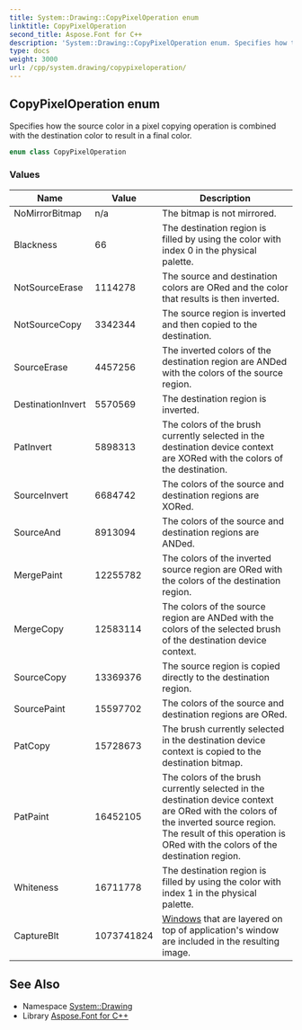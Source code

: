 ```yaml
---
title: System::Drawing::CopyPixelOperation enum
linktitle: CopyPixelOperation
second_title: Aspose.Font for C++
description: 'System::Drawing::CopyPixelOperation enum. Specifies how the source color in a pixel copying operation is combined with the destination color to result in a final color in C++.'
type: docs
weight: 3000
url: /cpp/system.drawing/copypixeloperation/
---
```

## CopyPixelOperation enum


Specifies how the source color in a pixel copying operation is combined with the destination color to result in a final color.

```cpp
enum class CopyPixelOperation
```

### Values

| Name | Value | Description |
| --- | --- | --- |
| NoMirrorBitmap | n/a | The bitmap is not mirrored. |
| Blackness | 66 | The destination region is filled by using the color with index 0 in the physical palette. |
| NotSourceErase | 1114278 | The source and destination colors are ORed and the color that results is then inverted. |
| NotSourceCopy | 3342344 | The source region is inverted and then copied to the destination. |
| SourceErase | 4457256 | The inverted colors of the destination region are ANDed with the colors of the source region. |
| DestinationInvert | 5570569 | The destination region is inverted. |
| PatInvert | 5898313 | The colors of the brush currently selected in the destination device context are XORed with the colors of the destination. |
| SourceInvert | 6684742 | The colors of the source and destination regions are XORed. |
| SourceAnd | 8913094 | The colors of the source and destination regions are ANDed. |
| MergePaint | 12255782 | The colors of the inverted source region are ORed with the colors of the destination region. |
| MergeCopy | 12583114 | The colors of the source region are ANDed with the colors of the selected brush of the destination device context. |
| SourceCopy | 13369376 | The source region is copied directly to the destination region. |
| SourcePaint | 15597702 | The colors of the source and destination regions are ORed. |
| PatCopy | 15728673 | The brush currently selected in the destination device context is copied to the destination bitmap. |
| PatPaint | 16452105 | The colors of the brush currently selected in the destination device context are ORed with the colors of the inverted source region. The result of this operation is ORed with the colors of the destination region. |
| Whiteness | 16711778 | The destination region is filled by using the color with index 1 in the physical palette. |
| CaptureBlt | 1073741824 | [Windows](../../system.windows/) that are layered on top of application's window are included in the resulting image. |

## See Also

* Namespace [System::Drawing](../)
* Library [Aspose.Font for C++](../../)
